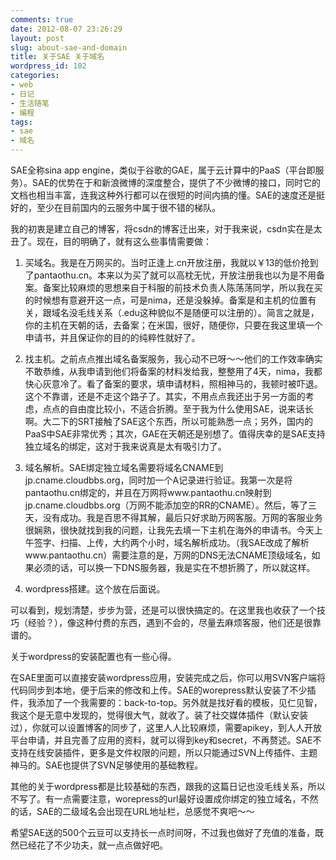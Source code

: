 ```yaml
---
comments: true
date: 2012-08-07 23:26:29
layout: post
slug: about-sae-and-domain
title: 关于SAE 关于域名
wordpress_id: 102
categories:
- web
- 日记
- 生活随笔
- 编程
tags:
- sae
- 域名
---
```


SAE全称sina app engine，类似于谷歌的GAE，属于云计算中的PaaS（平台即服务）。SAE的优势在于和新浪微博的深度整合，提供了不少微博的接口，同时它的文档也相当丰富，连我这种外行都可以在很短的时间内搞的懂。SAE的速度还是挺好的，至少在目前国内的云服务中属于很不错的梯队。

我的初衷是建立自己的博客，将csdn的博客迁出来，对于我来说，csdn实在是太丑了。现在，目的明确了，就有这么些事情需要做：



	
  1. 买域名。我是在万网买的。当时正逢上.cn开放注册，我就以￥13的低价抢到了pantaothu.cn。本来以为买了就可以高枕无忧，开放注册我也以为是不用备案。备案比较麻烦的思想来自于科服的前技术负责人陈荡荡同学，所以我在买的时候想有意避开这一点，可是nima，还是没躲掉。备案是和主机的位置有关，跟域名没毛线关系（.edu这种貌似不是随便可以注册的）。简言之就是，你的主机在天朝的话，去备案；在米国，很好，随便你，只要在我这里填一个申请书，并且保证你的目的的纯粹性就好了。

	
  2. 找主机。之前点点推出域名备案服务，我心动不已呀～～他们的工作效率确实不敢恭维，从我申请到他们将备案的材料发给我，整整用了4天，nima，我都快心灰意冷了。看了备案的要求，填申请材料，照相神马的，我顿时被吓退。这个不靠谱，还是不走这个路子了。其实，不用点点我还出于另一方面的考虑，点点的自由度比较小，不适合折腾。至于我为什么使用SAE，说来话长啊。大二下的SRT接触了SAE这个东西，所以可能熟悉一点；另外，国内的PaaS中SAE非常优秀；其次，GAE在天朝还是别想了。值得庆幸的是SAE支持独立域名的绑定，这对于我来说真是太有吸引力了。

	
  3. 域名解析。SAE绑定独立域名需要将域名CNAME到jp.cname.cloudbbs.org，同时加一个A记录进行验证。我第一次是将pantaothu.cn绑定的，并且在万网将www.pantaothu.cn映射到jp.cname.cloudbbs.org（万网不能添加空的RR的CNAME）。然后，等了三天，没有成功。我是百思不得其解，最后只好求助万网客服。万网的客服业务很娴熟，很快就找到我的问题，让我先去填一下主机在海外的申请书。今天上午签字、扫描、上传，大约两个小时，域名解析成功。（我SAE改成了解析www.pantaothu.cn）需要注意的是，万网的DNS无法CNAME顶级域名，如果必须的话，可以换一下DNS服务器，我是实在不想折腾了，所以就这样。

	
  4. wordpress搭建。这个放在后面说。


可以看到，规划清楚，步步为营，还是可以很快搞定的。在这里我也收获了一个技巧（经验？），像这种付费的东西，遇到不会的，尽量去麻烦客服，他们还是很靠谱的。

关于wordpress的安装配置也有一些心得。

在SAE里面可以直接安装wordpress应用，安装完成之后，你可以用SVN客户端将代码同步到本地，便于后来的修改和上传。SAE的worepress默认安装了不少插件，我添加了一个我需要的：back-to-top。另外就是找好看的模板，见仁见智，我这个是无意中发现的，觉得很大气，就收了。装了社交媒体插件（默认安装过），你就可以设置博客的同步了，这里人人比较麻烦，需要apikey，到人人开放平台申请，并且完善了应用的资料，就可以得到key和secret，不再赘述。SAE不支持在线安装插件，更多是文件权限的问题，所以只能通过SVN上传插件、主题神马的。SAE也提供了SVN足够使用的基础教程。

其他的关于wordpress都是比较基础的东西，跟我的这篇日记也没毛线关系，所以不写了。有一点需要注意，worepress的url最好设置成你绑定的独立域名，不然的话，SAE的二级域名会出现在URL地址栏，总感觉不爽吧～～

希望SAE送的500个云豆可以支持长一点时间呀，不过我也做好了充值的准备，既然已经花了不少功夫，就一点点做好吧。

